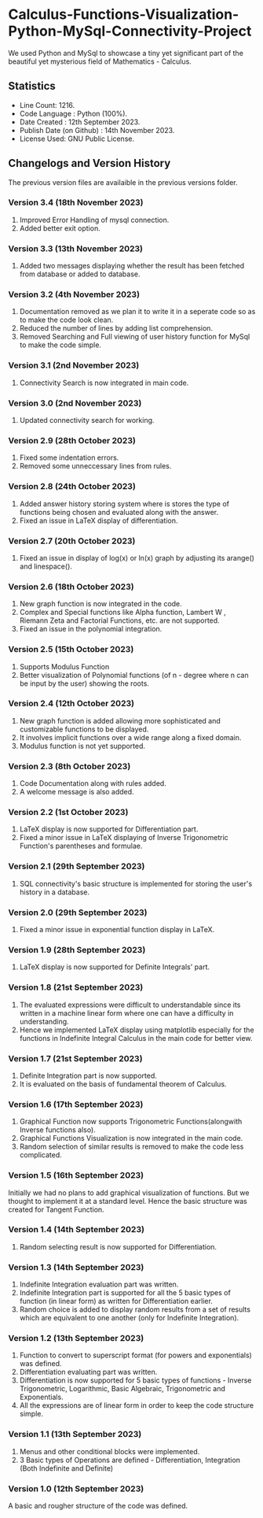 # Calculus-Functions-Visualization-Python-MySql-Connectivity-Project
We used Python and MySql to showcase a tiny yet significant part of the beautiful yet mysterious field of Mathematics - Calculus.

## Statistics
- Line Count: 1216.
- Code Language : Python (100%).
- Date Created : 12th September 2023.
- Publish Date (on Github) : 14th November 2023.
- License Used: GNU Public License.

## Changelogs and Version History
The previous version files are availaible in the previous versions folder.

### Version 3.4 (18th November 2023)
1. Improved Error Handling of mysql connection.
2. Added better exit option.

### Version 3.3 (13th November 2023)
1. Added two messages displaying whether the result has been fetched from database or added to database.

### Version 3.2 (4th November 2023)
1. Documentation removed as we plan it to write it in a seperate code so as to make the code look clean.
2. Reduced the number of lines by adding list comprehension.
3. Removed Searching and Full viewing of user history function for MySql to make the code simple.

### Version 3.1 (2nd November 2023)
1. Connectivity Search is now integrated in main code.

### Version 3.0 (2nd November 2023)
1. Updated connectivity search for working.

### Version 2.9 (28th October 2023)
1. Fixed some indentation errors.
2. Removed some unneccessary lines from rules.  

### Version 2.8 (24th October 2023)
1. Added answer history storing system where is stores the type of functions being chosen and evaluated along with the answer.
2. Fixed an issue in LaTeX display of differentiation.

### Version 2.7 (20th October 2023)
1. Fixed an issue in display of log(x) or ln(x) graph by adjusting its arange() and linespace().

### Version 2.6 (18th October 2023)
1. New graph function is now integrated in the code.
2. Complex and Special functions like Alpha function, Lambert W , Riemann Zeta and Factorial Functions, etc. are not supported.
3. Fixed an issue in the polynomial integration.

### Version 2.5 (15th October 2023)
1. Supports Modulus Function
2. Better visualization of Polynomial functions (of n - degree where n can be input by the user) showing the roots. 

### Version 2.4 (12th October 2023)
1. New graph function is added allowing more sophisticated and customizable functions to be displayed.
2. It involves implicit functions over a wide range along a fixed domain.
3. Modulus function is not yet supported.

### Version 2.3 (8th October 2023)
1. Code Documentation along with rules added.
2. A welcome message is also added.

### Version 2.2 (1st October 2023)
1. LaTeX display is now supported for Differentiation part.
2. Fixed a minor issue in LaTeX displaying of Inverse Trigonometric Function's parentheses and formulae.

### Version 2.1 (29th September 2023)
1. SQL connectivity's basic structure is implemented for storing the user's history in a database.

### Version 2.0 (29th September 2023)
1. Fixed a minor issue in exponential function display in LaTeX.

### Version 1.9 (28th September 2023)
1. LaTeX display is now supported for Definite Integrals' part.

### Version 1.8 (21st September 2023)
1. The evaluated expressions were difficult to understandable since its written in a machine linear form where one can have a difficulty in understanding.
2. Hence we implemented LaTeX display using matplotlib especially for the functions in Indefinite Integral Calculus in the main code for better view.

### Version 1.7 (21st September 2023)
1. Definite Integration part is now supported.
2. It is evaluated on the basis of fundamental theorem of Calculus.

### Version 1.6 (17th September 2023)
1. Graphical Function now supports Trigonometric Functions(alongwith Inverse functions also).
2. Graphical Functions Visualization is now integrated in the main code.
3. Random selection of similar results is removed to make the code less complicated.
### Version 1.5 (16th September 2023)
Initially we had no plans to add graphical visualization of functions. But we thought to implement it at a standard level. Hence the basic structure was created for Tangent Function.

### Version 1.4 (14th September 2023)
1. Random selecting result is now supported for Differentiation.

### Version 1.3 (14th September 2023)
1. Indefinite Integration evaluation part was written.
2. Indefinite Integration part is supported for all the 5 basic types of function (in linear form) as written for Differentiation earlier.
3. Random choice is added to display random results from a set of results which are equivalent to one another (only for Indefinite Integration).

### Version 1.2 (13th September 2023)
1. Function to convert to superscript format (for powers and exponentials) was defined. 
2. Differentiation evaluating part was written.
3. Differentiation is now supported for 5 basic types of functions - Inverse Trigonometric, Logarithmic, Basic Algebraic, Trigonometric and Exponentials.
4. All the expressions are of linear form in order to keep the code structure simple.

### Version 1.1 (13th September 2023)
1. Menus and other conditional blocks were implemented.
2. 3 Basic types of Operations are defined - Differentiation, Integration (Both Indefinite and Definite)

### Version 1.0 (12th September 2023)
A basic and rougher structure of the code was defined.

